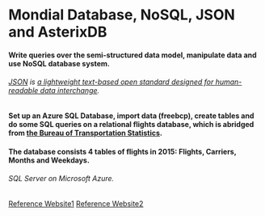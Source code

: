 # Mondial Database, NoSQL, JSON and AsterixDB
#### Write queries over the semi-structured data model, manipulate data and use NoSQL database system.

###### [JSON](https://en.wikipedia.org/wiki/JSON) is [a lightweight text-based open standard designed for human-readable data interchange](https://courses.cs.washington.edu/courses/cse414/18au/lectures/lec12-json-sqlpp-small.pdf).


#### Set up an Azure SQL Database, import data (freebcp), create tables and do some SQL queries on a relational flights database, which is abridged from [the Bureau of Transportation Statistics](https://www.transtats.bts.gov/DL_SelectFields.asp?Table_ID=236&DB_Short_Name=On-Time).
#### The database consists 4 tables of flights in 2015: Flights, Carriers, Months and Weekdays.

###### SQL Server on Microsoft Azure. 

[Reference Website1](https://gitlab.cs.washington.edu/maas/cse414-2018au/blob/master/hw/hw5/hw5.md)
[Reference Website2](https://courses.cs.washington.edu/courses/cse414/18au/lectures/lec12-json-sqlpp-small.pdf)
